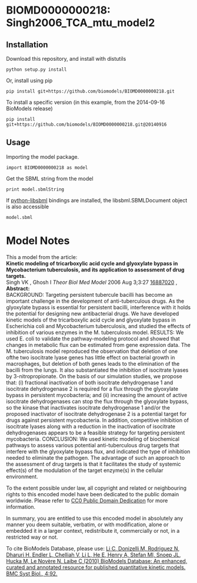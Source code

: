 # BIOMD0000000218: Singh2006_TCA_mtu_model2

## Installation

Download this repository, and install with distutils

`python setup.py install`

Or, install using pip

`pip install git+https://github.com/biomodels/BIOMD0000000218.git`

To install a specific version (in this example, from the 2014-09-16 BioModels release)

`pip install git+https://github.com/biomodels/BIOMD0000000218.git@20140916`

## Usage

Importing the model package.

`import BIOMD0000000218 as model`

Get the SBML string from the model

`print model.sbmlString`

If [python-libsbml](https://pypi.python.org/pypi/python-libsbml) bindings are
installed, the libsbml.SBMLDocument object is also accessible

`model.sbml`


# Model Notes


This a model from the article:  
**Kinetic modeling of tricarboxylic acid cycle and glyoxylate bypass in Mycobacterium tuberculosis, and its application to assessment of drug targets.**   
Singh VK , Ghosh I _Theor Biol Med Model_ 2006 Aug 3;3:27
[16887020](http://www.ncbi.nlm.nih.gov/pubmed/16887020) ,  
**Abstract:**   
BACKGROUND: Targeting persistent tubercule bacilli has become an important
challenge in the development of anti-tuberculous drugs. As the glyoxylate
bypass is essential for persistent bacilli, interference with it holds the
potential for designing new antibacterial drugs. We have developed kinetic
models of the tricarboxylic acid cycle and glyoxylate bypass in Escherichia
coli and Mycobacterium tuberculosis, and studied the effects of inhibition of
various enzymes in the M. tuberculosis model. RESULTS: We used E. coli to
validate the pathway-modeling protocol and showed that changes in metabolic
flux can be estimated from gene expression data. The M. tuberculosis model
reproduced the observation that deletion of one ofthe two isocitrate lyase
genes has little effect on bacterial growth in macrophages, but deletion of
both genes leads to the elimination of the bacilli from the lungs. It also
substantiated the inhibition of isocitrate lyases by 3-nitropropionate. On the
basis of our simulation studies, we propose that: (i) fractional inactivation
of both isocitrate dehydrogenase 1 and isocitrate dehydrogenase 2 is required
for a flux through the glyoxylate bypass in persistent mycobacteria; and (ii)
increasing the amount of active isocitrate dehydrogenases can stop the flux
through the glyoxylate bypass, so the kinase that inactivates isocitrate
dehydrogenase 1 and/or the proposed inactivator of isocitrate dehydrogenase 2
is a potential target for drugs against persistent mycobacteria. In addition,
competitive inhibition of isocitrate lyases along with a reduction in the
inactivation of isocitrate dehydrogenases appears to be a feasible strategy
for targeting persistent mycobacteria. CONCLUSION: We used kinetic modeling of
biochemical pathways to assess various potential anti-tuberculous drug targets
that interfere with the glyoxylate bypass flux, and indicated the type of
inhibition needed to eliminate the pathogen. The advantage of such an approach
to the assessment of drug targets is that it facilitates the study of systemic
effect(s) of the modulation of the target enzyme(s) in the cellular
environment.

  

To the extent possible under law, all copyright and related or neighbouring
rights to this encoded model have been dedicated to the public domain
worldwide. Please refer to [CC0 Public Domain
Dedication](http://creativecommons.org/publicdomain/zero/1.0/) for more
information.

In summary, you are entitled to use this encoded model in absolutely any
manner you deem suitable, verbatim, or with modification, alone or embedded it
in a larger context, redistribute it, commercially or not, in a restricted way
or not.

  

To cite BioModels Database, please use: [Li C, Donizelli M, Rodriguez N,
Dharuri H, Endler L, Chelliah V, Li L, He E, Henry A, Stefan MI, Snoep JL,
Hucka M, Le Novère N, Laibe C (2010) BioModels Database: An enhanced, curated
and annotated resource for published quantitative kinetic models. BMC Syst
Biol., 4:92.](http://www.ncbi.nlm.nih.gov/pubmed/20587024)


